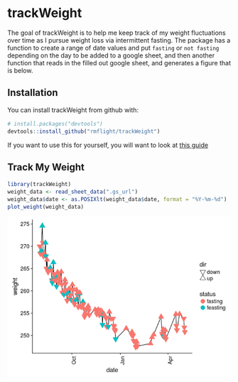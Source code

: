 <!-- README.md is generated from README.Rmd. Please edit that file -->
trackWeight
===========

The goal of trackWeight is to help me keep track of my weight
fluctuations over time as I pursue weight loss via intermittent fasting.
The package has a function to create a range of date values and put
`fasting` or `not fasting` depending on the day to be added to a google
sheet, and then another function that reads in the filled out google
sheet, and generates a figure that is below.

Installation
------------

You can install trackWeight from github with:

``` r
# install.packages("devtools")
devtools::install_github("rmflight/trackWeight")
```

If you want to use this for yourself, you will want to look at [this
guide](track_your_own.md)

Track My Weight
---------------

``` r
library(trackWeight)
weight_data <- read_sheet_data(".gs_url")
weight_data$date <- as.POSIXlt(weight_data$date, format = "%Y-%m-%d")
plot_weight(weight_data)
```

![](README-track_it-1.png)
